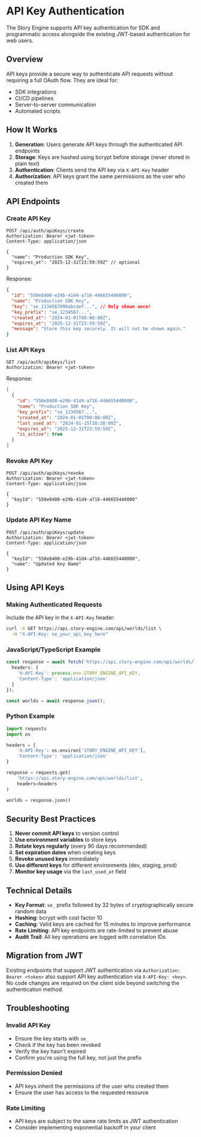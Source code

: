 # API Key Authentication

The Story Engine supports API key authentication for SDK and programmatic access alongside the existing JWT-based authentication for web users.

## Overview

API keys provide a secure way to authenticate API requests without requiring a full OAuth flow. They are ideal for:
- SDK integrations
- CI/CD pipelines
- Server-to-server communication
- Automated scripts

## How It Works

1. **Generation**: Users generate API keys through the authenticated API endpoints
2. **Storage**: Keys are hashed using bcrypt before storage (never stored in plain text)
3. **Authentication**: Clients send the API key via `X-API-Key` header
4. **Authorization**: API keys grant the same permissions as the user who created them

## API Endpoints

### Create API Key
```http
POST /api/auth/apiKeys/create
Authorization: Bearer <jwt-token>
Content-Type: application/json

{
  "name": "Production SDK Key",
  "expires_at": "2025-12-31T23:59:59Z" // optional
}
```

Response:
```json
{
  "id": "550e8400-e29b-41d4-a716-446655440000",
  "name": "Production SDK Key",
  "key": "se_1234567890abcdef...", // Only shown once!
  "key_prefix": "se_1234567...",
  "created_at": "2024-01-01T00:00:00Z",
  "expires_at": "2025-12-31T23:59:59Z",
  "message": "Store this key securely. It will not be shown again."
}
```

### List API Keys
```http
GET /api/auth/apiKeys/list
Authorization: Bearer <jwt-token>
```

Response:
```json
[
  {
    "id": "550e8400-e29b-41d4-a716-446655440000",
    "name": "Production SDK Key",
    "key_prefix": "se_1234567...",
    "created_at": "2024-01-01T00:00:00Z",
    "last_used_at": "2024-01-15T10:30:00Z",
    "expires_at": "2025-12-31T23:59:59Z",
    "is_active": true
  }
]
```

### Revoke API Key
```http
POST /api/auth/apiKeys/revoke
Authorization: Bearer <jwt-token>
Content-Type: application/json

{
  "keyId": "550e8400-e29b-41d4-a716-446655440000"
}
```

### Update API Key Name
```http
POST /api/auth/apiKeys/update
Authorization: Bearer <jwt-token>
Content-Type: application/json

{
  "keyId": "550e8400-e29b-41d4-a716-446655440000",
  "name": "Updated Key Name"
}
```

## Using API Keys

### Making Authenticated Requests

Include the API key in the `X-API-Key` header:

```bash
curl -X GET https://api.story-engine.com/api/worlds/list \
  -H "X-API-Key: se_your_api_key_here"
```

### JavaScript/TypeScript Example

```typescript
const response = await fetch('https://api.story-engine.com/api/worlds/list', {
  headers: {
    'X-API-Key': process.env.STORY_ENGINE_API_KEY,
    'Content-Type': 'application/json'
  }
});

const worlds = await response.json();
```

### Python Example

```python
import requests
import os

headers = {
    'X-API-Key': os.environ['STORY_ENGINE_API_KEY'],
    'Content-Type': 'application/json'
}

response = requests.get(
    'https://api.story-engine.com/api/worlds/list',
    headers=headers
)

worlds = response.json()
```

## Security Best Practices

1. **Never commit API keys** to version control
2. **Use environment variables** to store keys
3. **Rotate keys regularly** (every 90 days recommended)
4. **Set expiration dates** when creating keys
5. **Revoke unused keys** immediately
6. **Use different keys** for different environments (dev, staging, prod)
7. **Monitor key usage** via the `last_used_at` field

## Technical Details

- **Key Format**: `se_` prefix followed by 32 bytes of cryptographically secure random data
- **Hashing**: bcrypt with cost factor 10
- **Caching**: Valid keys are cached for 15 minutes to improve performance
- **Rate Limiting**: API key endpoints are rate-limited to prevent abuse
- **Audit Trail**: All key operations are logged with correlation IDs

## Migration from JWT

Existing endpoints that support JWT authentication via `Authorization: Bearer <token>` also support API key authentication via `X-API-Key: <key>`. No code changes are required on the client side beyond switching the authentication method.

## Troubleshooting

### Invalid API Key
- Ensure the key starts with `se_`
- Check if the key has been revoked
- Verify the key hasn't expired
- Confirm you're using the full key, not just the prefix

### Permission Denied
- API keys inherit the permissions of the user who created them
- Ensure the user has access to the requested resource

### Rate Limiting
- API keys are subject to the same rate limits as JWT authentication
- Consider implementing exponential backoff in your client